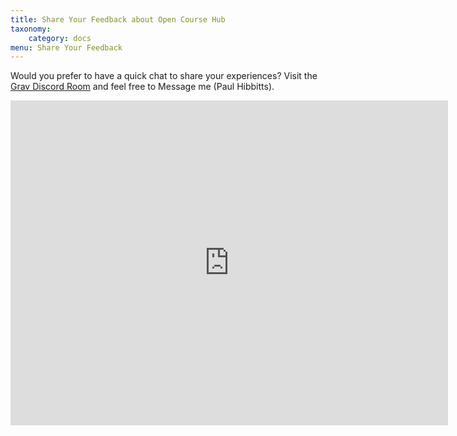 ```yaml
---
title: Share Your Feedback about Open Course Hub
taxonomy:
    category: docs
menu: Share Your Feedback
---
```


Would you prefer to have a quick chat to share your experiences? Visit the [Grav Discord Room](https://discord.gg/NS6Y3K2) and feel free to Message me (Paul Hibbitts).

<iframe src="https://docs.google.com/forms/d/e/1FAIpQLSeI6SuJYPyKrhQmlnRVxJI9plUiemu5yTLtLLjwKc9QboR8VQ/viewform?embedded=true" width="700" height="520" frameborder="0" marginheight="0" marginwidth="0">Loading...</iframe>
